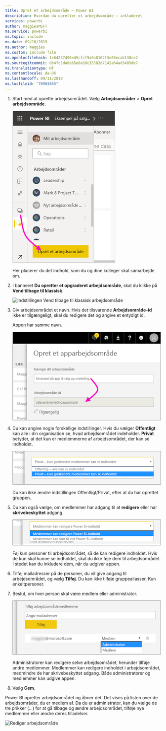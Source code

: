 ```yaml
---
title: Opret et arbejdsområde – Power BI
description: Hvordan du opretter et arbejdsområde – inkluderet
services: powerbi
author: maggiesMSFT
ms.service: powerbi
ms.topic: include
ms.date: 09/10/2019
ms.author: maggies
ms.custom: include file
ms.openlocfilehash: 1e64237490e45cfcf9a9a0102f3e03ecab138ce2
ms.sourcegitcommit: db4fc5da8e65e0a3dc35582d7142a64ad3405de7
ms.translationtype: HT
ms.contentlocale: da-DK
ms.lasthandoff: 09/11/2019
ms.locfileid: "70903865"
---
```

1. Start med at oprette arbejdsområdet. Vælg **Arbejdsområder** > **Opret arbejdsområde**. 
   
     ![Opret arbejdsområde](media/powerbi-service-create-app-workspace/power-bi-workspace-create.png)
   
    Her placerer du det indhold, som du og dine kolleger skal samarbejde om.

2. I banneret **Du opretter et opgraderet arbejdsområde**, skal du klikke på **Vend tilbage til klassisk**. 

    ![Indstillingen Vend tilbage til klassisk arbejdsområde](media/powerbi-service-create-app-workspace/power-bi-revert-classic-workspace.png)

3. Giv arbejdsområdet et navn. Hvis det tilsvarende **Arbejdsområde-id** ikke er tilgængeligt, skal du redigere det og angive et entydigt id.
   
     Appen har samme navn.
   
     ![Navn på arbejdsområdet](media/powerbi-service-create-app-workspace/power-bi-apps-create-workspace-name.png)

3. Du kan angive nogle forskellige indstillinger. Hvis du vælger **Offentligt** kan alle i din organisation se, hvad arbejdsområdet indeholder. **Privat** betyder, at det kun er medlemmerne af arbejdsområdet, der kan se indholdet.
   
     ![Angiv Privat eller Offentligt](media/powerbi-service-create-app-workspace/power-bi-apps-create-workspace-private-public.png)
   
    Du kan ikke ændre indstillingen Offentligt/Privat, efter at du har oprettet gruppen.

4. Du kan også vælge, om medlemmer har adgang til at **redigere** eller har **skrivebeskyttet** adgang.
   
     ![Angiv redigering eller skrivebeskyttelse](media/powerbi-service-create-app-workspace/power-bi-apps-create-workspace-members-edit.png)
   
     Føj kun personer til arbejdsområdet, så de kan redigere indholdet. Hvis de kun skal kunne se indholdet, skal du ikke føje dem til arbejdsområdet. I stedet kan du inkludere dem, når du udgiver appen.

5. Tilføj mailadresser på de personer, du vil give adgang til arbejdsområdet, og vælg **Tilføj**. Du kan ikke tilføje gruppealiasser. Kun enkeltpersoner.

6. Beslut, om hver person skal være medlem eller administrator.
   
     ![Angiv Medlem eller Administrator](media/powerbi-service-create-app-workspace/power-bi-apps-create-workspace-admin.png)
   
    Administratorer kan redigere selve arbejdsområdet, herunder tilføje andre medlemmer. Medlemmer kan redigere indholdet i arbejdsområdet, medmindre de har skrivebeskyttet adgang. Både administratorer og medlemmer kan udgive appen.

7. Vælg **Gem**.

Power BI opretter arbejdsområdet og åbner det. Det vises på listen over de arbejdsområder, du er medlem af. Da du er administrator, kan du vælge de tre prikker (…) for at gå tilbage og ændre arbejdsområdet, tilføje nye medlemmer eller ændre deres tilladelser.

![Rediger arbejdsområde](media/powerbi-service-create-app-workspace/power-bi-workspace-old-settings.png)

